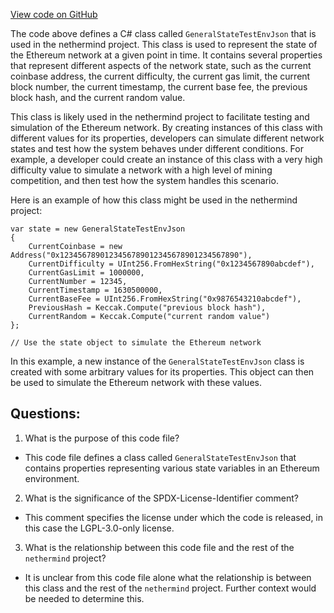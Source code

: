 [View code on GitHub](https://github.com/nethermindeth/nethermind/Ethereum.Test.Base/GeneralStateTestEnvJson.cs)

The code above defines a C# class called `GeneralStateTestEnvJson` that is used in the nethermind project. This class is used to represent the state of the Ethereum network at a given point in time. It contains several properties that represent different aspects of the network state, such as the current coinbase address, the current difficulty, the current gas limit, the current block number, the current timestamp, the current base fee, the previous block hash, and the current random value.

This class is likely used in the nethermind project to facilitate testing and simulation of the Ethereum network. By creating instances of this class with different values for its properties, developers can simulate different network states and test how the system behaves under different conditions. For example, a developer could create an instance of this class with a very high difficulty value to simulate a network with a high level of mining competition, and then test how the system handles this scenario.

Here is an example of how this class might be used in the nethermind project:

```
var state = new GeneralStateTestEnvJson
{
    CurrentCoinbase = new Address("0x1234567890123456789012345678901234567890"),
    CurrentDifficulty = UInt256.FromHexString("0x1234567890abcdef"),
    CurrentGasLimit = 1000000,
    CurrentNumber = 12345,
    CurrentTimestamp = 1630500000,
    CurrentBaseFee = UInt256.FromHexString("0x9876543210abcdef"),
    PreviousHash = Keccak.Compute("previous block hash"),
    CurrentRandom = Keccak.Compute("current random value")
};

// Use the state object to simulate the Ethereum network
```

In this example, a new instance of the `GeneralStateTestEnvJson` class is created with some arbitrary values for its properties. This object can then be used to simulate the Ethereum network with these values.
## Questions: 
 1. What is the purpose of this code file?
- This code file defines a class called `GeneralStateTestEnvJson` that contains properties representing various state variables in an Ethereum environment.

2. What is the significance of the SPDX-License-Identifier comment?
- This comment specifies the license under which the code is released, in this case the LGPL-3.0-only license.

3. What is the relationship between this code file and the rest of the `nethermind` project?
- It is unclear from this code file alone what the relationship is between this class and the rest of the `nethermind` project. Further context would be needed to determine this.